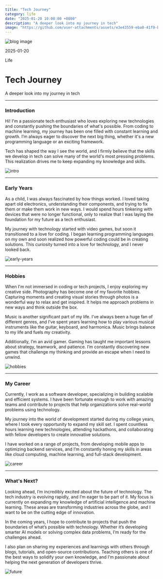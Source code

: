 ```yaml
---
title: "Tech Journey"
category: life
date: "2025-01-20 10:00:00 +0800"
description: "A deeper look into my journey in tech"
image: "https://github.com/user-attachments/assets/e3e43559-eba8-41f9-b718-b4230e9ee13c"
---
```


![blog image](https://github.com/user-attachments/assets/e3e43559-eba8-41f9-b718-b4230e9ee13c)
  
<div class="flex w-full justify-between items-center">
  <p>2025-01-20</p>
  <p>Life</p>
</div>

# Tech Journey

A deeper look into my journey in tech

---

### Introduction

Hi! I'm a passionate tech enthusiast who loves exploring new technologies and constantly pushing the boundaries of what's possible. From coding to machine learning, my journey has been one filled with constant learning and growth. I’m always eager to discover the next big thing, whether it's a new programming language or an exciting framework.

Tech has shaped the way I see the world, and I firmly believe that the skills we develop in tech can solve many of the world's most pressing problems. This realization drives me to keep expanding my knowledge and skills.

![intro](https://github.com/user-attachments/assets/e3e43559-eba8-41f9-b718-b4230e9ee13c)

---

### Early Years

As a child, I was always fascinated by how things worked. I loved taking apart old electronics, understanding their components, and trying to fix them or make them work in new ways. I would spend hours tinkering with devices that were no longer functional, only to realize that I was laying the foundation for my future as a tech enthusiast.

My journey with technology started with video games, but soon it transitioned to a love for coding. I began learning programming languages on my own and soon realized how powerful coding could be in creating solutions. This curiosity turned into a love for technology, and I never looked back.

![early-years](https://github.com/user-attachments/assets/e3e43559-eba8-41f9-b718-b4230e9ee13c)

---

### Hobbies

When I'm not immersed in coding or tech projects, I enjoy exploring my creative side. Photography has become one of my favorite hobbies. Capturing moments and creating visual stories through photos is a wonderful way to relax and get inspired. It helps me approach problems in new ways and think outside the box.

Music is another significant part of my life. I’ve always been a huge fan of different genres, and I’ve spent years learning how to play various musical instruments like the guitar, keyboard, and harmonica. Music brings balance to my life and fuels my creativity.

Additionally, I’m an avid gamer. Gaming has taught me important lessons about strategy, teamwork, and patience. I’m constantly discovering new games that challenge my thinking and provide an escape when I need to unwind.

![hobbies](https://github.com/user-attachments/assets/e3e43559-eba8-41f9-b718-b4230e9ee13c)

---

### My Career

Currently, I work as a software developer, specializing in building scalable and efficient systems. I have been fortunate enough to work with amazing teams and contribute to projects that help organizations solve real-world problems using technology.

My journey into the world of development started during my college years, where I took every opportunity to expand my skill set. I spent countless hours learning new technologies, attending hackathons, and collaborating with fellow developers to create innovative solutions.

I have worked on a range of projects, from developing mobile apps to optimizing backend services, and I’m constantly honing my skills in areas like cloud computing, machine learning, and full-stack development.

![career](https://github.com/user-attachments/assets/e3e43559-eba8-41f9-b718-b4230e9ee13c)

---

### What's Next?

Looking ahead, I’m incredibly excited about the future of technology. The tech industry is evolving rapidly, and I’m eager to be part of it. My focus is currently on expanding my knowledge of artificial intelligence and machine learning. These areas are transforming industries across the globe, and I want to be on the cutting edge of innovation.

In the coming years, I hope to contribute to projects that push the boundaries of what’s possible with technology. Whether it’s developing smarter AI models or solving complex data problems, I’m ready for the challenges ahead.

I also plan on sharing my experiences and learnings with others through blogs, tutorials, and open-source contributions. Teaching others is one of the best ways to solidify your own knowledge, and I’m passionate about helping the next generation of developers thrive.

![future](https://github.com/user-attachments/assets/e3e43559-eba8-41f9-b718-b4230e9ee13c)

